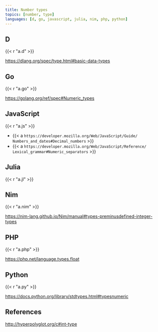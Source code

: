 ```yaml
---
title: Number types
topics: [number, type]
languages: [d, go, javascript, julia, nim, php, python]
---
```


## D

{{< r "a.d" >}}

<https://dlang.org/spec/type.html#basic-data-types>

## Go

{{< r "a.go" >}}

<https://golang.org/ref/spec#Numeric_types>

## JavaScript

{{< r "a.js" >}}

- {{< a `https://developer.mozilla.org/Web/JavaScript/Guide/
   Numbers_and_dates#Decimal_numbers` >}}
- {{< a `https://developer.mozilla.org/Web/JavaScript/Reference/
   Lexical_grammar#Numeric_separators` >}}

## Julia

{{< r "a.jl" >}}

## Nim

{{< r "a.nim" >}}

<https://nim-lang.github.io/Nim/manual#types-preminusdefined-integer-types>

## PHP

{{< r "a.php" >}}

<https://php.net/language.types.float>

## Python

{{< r "a.py" >}}

<https://docs.python.org/library/stdtypes.html#typesnumeric>

## References

<http://hyperpolyglot.org/c#int-type>
